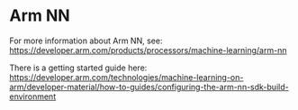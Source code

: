 # Arm NN

For more information about Arm NN, see: https://developer.arm.com/products/processors/machine-learning/arm-nn

There is a getting started guide here: https://developer.arm.com/technologies/machine-learning-on-arm/developer-material/how-to-guides/configuring-the-arm-nn-sdk-build-environment
